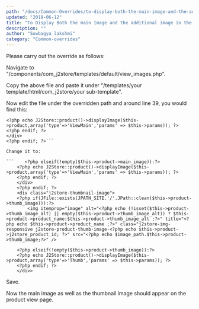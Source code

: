 ```yaml
---
path: "/docs/Common-Overrides/to-display-both-the-main-image-and-the-additional-image-in-the-product-view-page"
updated: "2019-06-12"
title: "To Display Both the main Image and the additional image in the product view page"
description: ""
author: "Sowbagya lakshmi"
category: "Common-overrides"
---
```


Please carry out the override as follows:

Navigate to "/components/com_j2store/templates/default/view_images.php".

Copy the above file and paste it under "/templates/your template/html/com_j2store/your sub-template".

Now edit the file under the overridden path and around line 39, you would find this:

```<?php elseif(!empty($this->product->main_image)):?>
<?php echo J2Store::product()->displayImage($this->product,array('type'=>'ViewMain','params' => $this->params)); ?>
<?php endif; ?>
</div>
<?php endif; ?>```

Change it to:

```    <?php elseif(!empty($this->product->main_image)):?>
    <?php echo J2Store::product()->displayImage($this->product,array('type'=>'ViewMain','params' => $this->params)); ?>
    <?php endif; ?>
    </div>
    <?php endif; ?>
    <div class="j2store-thumbnail-image">
    <?php if(JFile::exists(JPATH_SITE.'/'.JPath::clean($this->product->thumb_image))):?>
        <img itemprop="image" alt="<?php echo (!isset($this->product->thumb_image_alt) || empty($this->product->thumb_image_alt)) ? $this->product->product_name:$this->product->thumb_image_alt ;?>" title="<?php echo $this->product->product_name ;?>" class="j2store-img-responsive j2store-product-thumb-image-<?php echo $this->product->j2store_product_id; ?>" src="<?php echo $image_path.$this->product->thumb_image;?>" />

    <?php elseif(!empty($this->product->thumb_image)):?>
    <?php echo J2Store::product()->displayImage($this->product,array('type'=>'Thumb','params' => $this->params)); ?>
    <?php endif; ?>
    </div>          
```


Save.

Now the main image as well as the thumbnail image should appear on the product view page.
